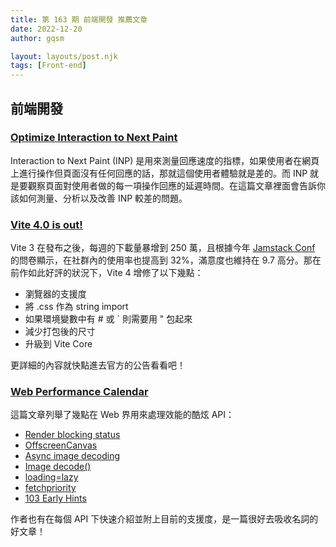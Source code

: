 ```yaml
---
title: 第 163 期 前端開發 推薦文章
date: 2022-12-20
author: gqsm

layout: layouts/post.njk
tags: [Front-end]
---
```


## 前端開發
<!-- summary -->

### [Optimize Interaction to Next Paint](https://web.dev/optimize-inp/)

Interaction to Next Paint (INP) 是用來測量回應速度的指標，如果使用者在網頁上進行操作但頁面沒有任何回應的話，那就這個使用者體驗就是差的。而 INP 就是要觀察頁面對使用者做的每一項操作回應的延遲時間。在這篇文章裡面會告訴你該如何測量、分析以及改善 INP 較差的問題。

<!-- summary -->

### [Vite 4.0 is out!](https://vitejs.dev/blog/announcing-vite4.html)

Vite 3 在發布之後，每週的下載量暴增到 250 萬，且根據今年 [Jamstack Conf](https://twitter.com/vite_js/status/1589665610119585793) 的問卷顯示，在社群內的使用率也提高到 32%，滿意度也維持在 9.7 高分。那在前作如此好評的狀況下，Vite 4 增修了以下幾點：

* 瀏覽器的支援度
* 將 .css 作為 string import
* 如果環境變數中有 # 或 ` 則需要用 " 包起來
* 減少打包後的尺寸
* 升級到 Vite Core

更詳細的內容就快點進去官方的公告看看吧！

### [Web Performance Calendar](https://calendar.perfplanet.com/2022/web-performance-apis-appreciation-post/)

這篇文章列舉了幾點在 Web 界用來處理效能的酷炫 API：

* [Render blocking status](https://developer.mozilla.org/en-US/docs/Web/API/PerformanceResourceTiming/renderBlockingStatus)
* [OffscreenCanvas](https://developer.mozilla.org/en-US/docs/Web/API/OffscreenCanvas)
* [Async image decoding](https://developer.mozilla.org/en-US/docs/Web/API/HTMLImageElement/decoding)
* [Image decode()](https://developer.mozilla.org/en-US/docs/Web/API/HTMLImageElement/decode)
* [loading=lazy](https://developer.mozilla.org/en-US/docs/Web/API/HTMLImageElement/loading)
* [fetchpriority](https://developer.mozilla.org/en-US/docs/Web/API/HTMLImageElement/fetchPriority)
* [103 Early Hints](https://developer.mozilla.org/en-US/docs/Web/HTTP/Status/103)

作者也有在每個 API 下快速介紹並附上目前的支援度，是一篇很好去吸收名詞的好文章！

